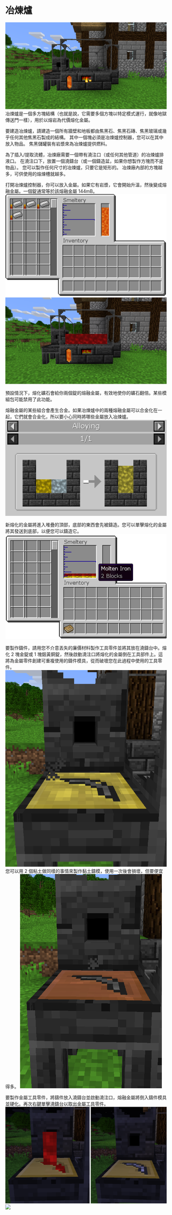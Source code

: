 # 冶煉爐

![](smeltery.png)
冶煉爐是一個多方塊結構（也就是說，它需要多個方塊以特定模式運行，就像地獄傳送門一樣），用於以熔岩為代價熔化金屬。

要建造冶煉爐，請建造一個所有牆壁和地板都由焦黑石、焦黑石磚、焦黑玻璃或幾乎任何其他焦黑石製成的結構。
其中一個塊必須是冶煉爐控制器，您可以在其中放入物品。
焦黑儲罐裝有岩漿來為冶煉爐提供燃料。

為了插入/提取流體，冶煉廠需要一個帶有澆注口（或任何其他管道）的冶煉爐排液口。
在澆注口下，放置一個澆鑄台（或一個鑄造盆，如果你想製作方塊而不是物品）。
您可以製作任何尺寸的冶煉爐，只要它是矩形的。
冶煉廠內部的方塊越多，可供使用的熔煉槽就越多。

打開冶煉爐控制器，你可以放入金屬。如果它有岩漿，它會開始升溫，然後變成熔融金屬。一個錠通常等於該熔融金屬 144mB。
![](meltingingots.png)
![](moltenmetal.png)

預設情況下，熔化礦石會給你兩個錠的熔融金屬，有效地使你的礦石翻倍。某些模組包可能禁用了此功能。

熔融金屬的某些組合會產生合金。如果冶煉爐中的兩種熔融金屬可以合金化在一起，它們就會合金化，所以要小心同時將哪些金屬放入冶煉爐。
![一份金和一份銀將合金化成兩份琥珀金](alloys.png)

新熔化的金屬將進入堆疊的頂部，底部的東西會先被鑄造。您可以單擊熔化的金屬將其發送到底部，以便您可以鑄造它。
![](metals.png)

要製作鑄件，請用您不介意丟失的廉價材料製作工具零件並將其放在澆鑄台中。熔化 2 塊金錠或 1 塊鋁黃銅錠，然後啟動澆注口將熔化的金屬倒在工具部件上。這將為金屬零件創建可重複使用的鑄件模具，從而破壞您在此過程中使用的工具零件。
![](makingcast.png)
您可以用 2 個粘土做同樣的事情來製作黏土鑄模，使用一次後會損壞，但要便宜得多。
![](claycast.png)

要製作金屬工具零件，將鑄件放入澆鑄台並啟動澆注口，熔融金屬將倒入鑄件模具並硬化。再次右鍵單擊澆鑄台以取出金屬工具零件。
![](makingpart.png)
![](cast.png)